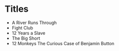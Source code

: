 # Titles
- A River Runs Through
- Fight Club
- 12 Years a Slave
- The Big Short
- 12 Monkeys
The Curious Case of Benjamin Button
